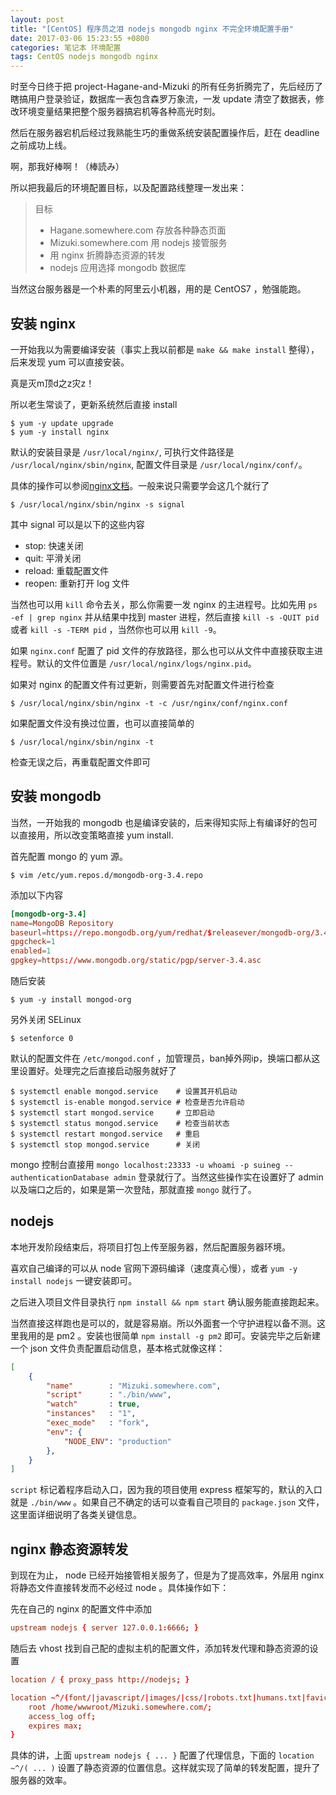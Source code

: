 ```yaml
---
layout: post
title: "[CentOS] 程序员之泪 nodejs mongodb nginx 不完全环境配置手册"
date: 2017-03-06 15:23:55 +0800
categories: 笔记本 环境配置
tags: CentOS nodejs mongodb nginx
---
```

时至今日终于把 project-Hagane-and-Mizuki 的所有任务折腾完了，先后经历了瞎搞用户登录验证，数据库一表包含森罗万象流，一发 update 清空了数据表，修改环境变量结果把整个服务器搞宕机等各种高光时刻。

然后在服务器宕机后经过我熟能生巧的重做系统安装配置操作后，赶在 deadline 之前成功上线。

啊，那我好棒啊！（棒読み）

所以把我最后的环境配置目标，以及配置路线整理一发出来：

> 目标
> 
> * Hagane.somewhere.com 存放各种静态页面
> * Mizuki.somewhere.com 用 nodejs 接管服务
> * 用 nginx 折腾静态资源的转发
> * nodejs 应用选择 mongodb 数据库

当然这台服务器是一个朴素的阿里云小机器，用的是 CentOS7 ，勉强能跑。

## 安装 nginx

一开始我以为需要编译安装（事实上我以前都是 `make && make install` 整得），后来发现 yum 可以直接安装。

真是灭m顶d之z灾z！

所以老生常谈了，更新系统然后直接 install

```shell
$ yum -y update upgrade
$ yum -y install nginx
```

默认的安装目录是 `/usr/local/nginx/`, 可执行文件路径是 `/usr/local/nginx/sbin/nginx`, 配置文件目录是 `/usr/local/nginx/conf/`。

具体的操作可以参阅[nginx文档](http://nginx.org/en/docs/)。一般来说只需要学会这几个就行了

```shell
$ /usr/local/nginx/sbin/nginx -s signal
```

其中 signal 可以是以下的这些内容

* stop: 快速关闭
* quit: 平滑关闭
* reload: 重载配置文件
* reopen: 重新打开 log 文件

当然也可以用 `kill` 命令去关，那么你需要一发 nginx 的主进程号。比如先用 `ps -ef | grep nginx` 并从结果中找到 master 进程，然后直接 `kill -s -QUIT pid` 或者 `kill -s -TERM pid` ，当然你也可以用 `kill -9`。

如果 `nginx.conf` 配置了 pid 文件的存放路径，那么也可以从文件中直接获取主进程号。默认的文件位置是 `/usr/local/nginx/logs/nginx.pid`。

如果对 nginx 的配置文件有过更新，则需要首先对配置文件进行检查

```shell
$ /usr/local/nginx/sbin/nginx -t -c /usr/nginx/conf/nginx.conf
```

如果配置文件没有换过位置，也可以直接简单的

```shell
$ /usr/local/nginx/sbin/nginx -t
```

检查无误之后，再重载配置文件即可

## 安装 mongodb

当然，一开始我的 mongodb 也是编译安装的，后来得知实际上有编译好的包可以直接用，所以改变策略直接 yum install.

首先配置 mongo 的 yum 源。

```shell
$ vim /etc/yum.repos.d/mongodb-org-3.4.repo
```

添加以下内容

```conf
[mongodb-org-3.4]
name=MongoDB Repository
baseurl=https://repo.mongodb.org/yum/redhat/$releasever/mongodb-org/3.4/x86_64/
gpgcheck=1
enabled=1
gpgkey=https://www.mongodb.org/static/pgp/server-3.4.asc
```

随后安装

```shell
$ yum -y install mongod-org
```

另外关闭 SELinux

```shell
$ setenforce 0
```

默认的配置文件在 `/etc/mongod.conf` ，加管理员，ban掉外网ip，换端口都从这里设置好。处理完之后直接启动服务就好了

```shell
$ systemctl enable mongod.service    # 设置其开机启动
$ systemctl is-enable mongod.service # 检查是否允许启动
$ systemctl start mongod.service     # 立即启动
$ systemctl status mongod.service    # 检查当前状态
$ systemctl restart mongod.service   # 重启
$ systemctl stop mongod.service      # 关闭
```

mongo 控制台直接用 `mongo localhost:23333 -u whoami -p suineg --authenticationDatabase admin` 登录就行了。当然这些操作实在设置好了 admin 以及端口之后的，如果是第一次登陆，那就直接 `mongo` 就行了。

## nodejs

本地开发阶段结束后，将项目打包上传至服务器，然后配置服务器环境。

喜欢自己编译的可以从 node 官网下源码编译（速度真心慢），或者 `yum -y install nodejs` 一键安装即可。

之后进入项目文件目录执行 `npm install && npm start` 确认服务能直接跑起来。

当然直接这样跑也是可以的，就是容易崩。所以外面套一个守护进程以备不测。这里我用的是 pm2 。安装也很简单 `npm install -g pm2` 即可。安装完毕之后新建一个 json 文件负责配置启动信息，基本格式就像这样：

```json
[
    {
        "name"        : "Mizuki.somewhere.com",
        "script"      : "./bin/www",
        "watch"       : true,
        "instances"   : "1",
        "exec_mode"   : "fork",
        "env": {
            "NODE_ENV": "production"
        },
    }
]
```

`script` 标记着程序启动入口，因为我的项目使用 express 框架写的，默认的入口就是 `./bin/www` 。如果自己不确定的话可以查看自己项目的 `package.json` 文件，这里面详细说明了各类关键信息。

## nginx 静态资源转发

到现在为止， node 已经开始接管相关服务了，但是为了提高效率，外层用 nginx 将静态文件直接转发而不必经过 node 。具体操作如下：

先在自己的 nginx 的配置文件中添加

```conf
upstream nodejs { server 127.0.0.1:6666; }
```

随后去 vhost 找到自己配的虚拟主机的配置文件，添加转发代理和静态资源的设置
```conf
location / { proxy_pass http://nodejs; }

location ~^/(font/|javascript/|images/|css/|robots.txt|humans.txt|favicon.ico) {
    root /home/wwwroot/Mizuki.somewhere.com/;
    access_log off;
    expires max;
}
```

具体的讲，上面 `upstream nodejs { ... }` 配置了代理信息，下面的 `location ~^/( ... )` 设置了静态资源的位置信息。这样就实现了简单的转发配置，提升了服务器的效率。
